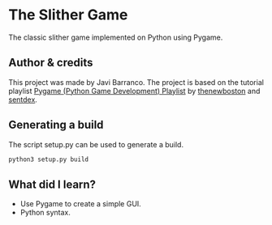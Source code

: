 # The Slither Game
The classic slither game implemented on Python using Pygame.

## Author & credits
This project was made by Javi Barranco. The project is based on the tutorial playlist [Pygame (Python Game Development) Playlist](https://www.youtube.com/playlist?list=PL6gx4Cwl9DGAjkwJocj7vlc_mFU-4wXJq) by [thenewboston](https://www.youtube.com/channel/UCJbPGzawDH1njbqV-D5HqKw) and [sentdex](https://www.youtube.com/channel/UCfzlCWGWYyIQ0aLC5w48gBQ).

## Generating a build
The script setup.py can be used to generate a build.
```bash
python3 setup.py build
```
## What did I learn?
- Use Pygame to create a simple GUI.
- Python syntax.


